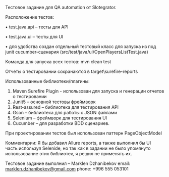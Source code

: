 Тестовое задание для QA automation от Slotegrator.

Расположение тестов:

•	test.java.api – тесты для API

•	test.java.ui – тесты для UI

•   для удобства создан отдельный тестовый класс для запуска из под junit cucumber-сценария (src/test/java/ui/OpenPlayersListTest.java)

Команда для запуска всех тестов: mvn clean test

Отчеты о тестировании сохранаются в target\surefire-reports

Использованные библиотеки/плагины:
1) Maven Surefire Plugin - использован для запуска и генерации отчетов о тестировании
2) Junit5 – основной тестовы фреймворк
3) Rest-assured – библиотека для тестирования API
4) Gson – библиотека для работы с JSON файлами
5) Selenium – фреймворк для тестирования UI
6) Cucumber – для разработки BDD сценариев.
     
При проектировании тестов был использован паттерн PageObjectModel

Комментарии: 
Я бы добавил Allure reports, а также выполнил бы UI часть используя Selenide, но так как в задании не было упомянуто использование этих библиотек, я решил не применять их.

Тестовое задание выполнил – Marklen Dzhanibekov
email: marklen.dzhanibekov@gmail.com
phone: +996 555 053101